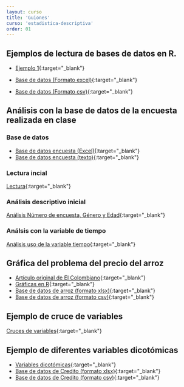 ```yaml
---
layout: curso
title: 'Guiones'
curso: 'estadistica-descriptiva'
order: 01
---
```


## Ejemplos de lectura de bases de datos en R.

- [Ejemplo 1](/estadistica-descriptiva/guiones/Ejemplo1.html){:target="_blank"}

- [Base de datos (Formato excel)](/estadistica-descriptiva/guiones/Ejemplo1.xlsx){:target="_blank"}

- [Base de datos (Formato csv)](/estadistica-descriptiva/guiones/Ejemplo1.csv){:target="_blank"}

## Análisis con la base de datos de la encuesta realizada en clase

### Base de datos

- [Base de datos encuesta (Excel)](/estadistica-descriptiva/guiones/Encuesta.xlsx){:target="_blank"}
- [Base de datos encuesta (texto)](/estadistica-descriptiva/guiones/Encuesta.csv){:target="_blank"}

### Lectura incial

[Lectura](/estadistica-descriptiva/guiones/Encuesta1.html){:target="_blank"}

### Análisis descriptivo inicial

[Análisis Número de encuesta, Género y Edad](/estadistica-descriptiva/guiones/Encuesta2.html){:target="_blank"}

### Análsis con la variable de tiempo

[Análisis uso de la variable tiempo](/estadistica-descriptiva/guiones/Encuesta3.html){:target="_blank"}

## Gráfica del problema del precio del arroz

- [Artículo original de El Colombiano](http://www.elcolombiano.com/arancel-dolar-y-la-dian-tendran-el-arroz-en-alto-1-EK1369457){:target="_blank"}
- [Gráficas en R](/estadistica-descriptiva/guiones/arroz.html){:target="_blank"}
- [Base de datos de arroz (formato xlsx)](/estadistica-descriptiva/guiones/arroz.xlsx){:target="_blank"}
- [Base de datos de arroz (formato csv)](/estadistica-descriptiva/guiones/arroz.csv){:target="_blank"}

## Ejemplo de cruce de variables

[Cruces de variables](/estadistica-descriptiva/guiones/Encuesta4.html){:target="_blank"}

## Ejemplo de diferentes variables dicotómicas

- [Variables dicotómicas](/estadistica-descriptiva/guiones/Creditos.html){:target="_blank"}
- [Base de datos de Credito (formato xlsx)](/estadistica-descriptiva/guiones/Credito.xlsx){:target="_blank"}
- [Base de datos de Credito (formato csv)](/estadistica-descriptiva/guiones/Credito.csv){:target="_blank"}




